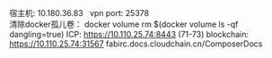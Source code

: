 宿主机: 10.180.36.83    vpn port: 25378  
清除docker孤儿卷： docker volume rm $(docker volume ls -qf dangling=true)
ICP: https://10.110.25.74:8443  (71-73)     blockchain: https://10.110.25.74:31567
fabirc.docs.cloudchain.cn/ComposerDocs  

